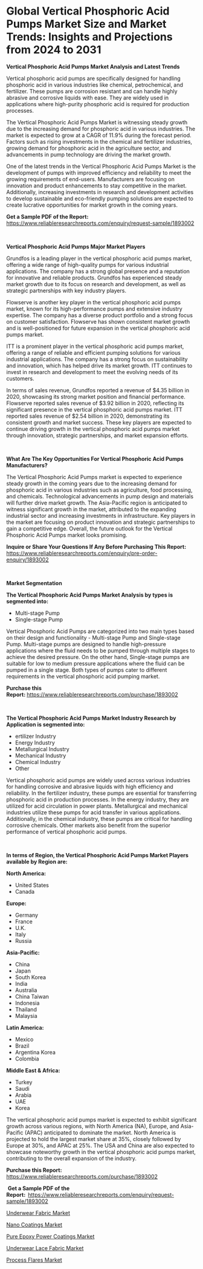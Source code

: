 <p><h1>Global Vertical Phosphoric Acid Pumps Market Size and Market Trends: Insights and Projections from 2024 to 2031</h1></p><p><strong>Vertical Phosphoric Acid Pumps Market Analysis and Latest Trends</strong></p>
<p><p>Vertical phosphoric acid pumps are specifically designed for handling phosphoric acid in various industries like chemical, petrochemical, and fertilizer. These pumps are corrosion resistant and can handle highly abrasive and corrosive liquids with ease. They are widely used in applications where high-purity phosphoric acid is required for production processes.</p><p>The Vertical Phosphoric Acid Pumps Market is witnessing steady growth due to the increasing demand for phosphoric acid in various industries. The market is expected to grow at a CAGR of 11.9% during the forecast period. Factors such as rising investments in the chemical and fertilizer industries, growing demand for phosphoric acid in the agriculture sector, and advancements in pump technology are driving the market growth.</p><p>One of the latest trends in the Vertical Phosphoric Acid Pumps Market is the development of pumps with improved efficiency and reliability to meet the growing requirements of end-users. Manufacturers are focusing on innovation and product enhancements to stay competitive in the market. Additionally, increasing investments in research and development activities to develop sustainable and eco-friendly pumping solutions are expected to create lucrative opportunities for market growth in the coming years.</p></p>
<p><strong>Get a Sample PDF of the Report:&nbsp;</strong> <a href="https://www.reliableresearchreports.com/enquiry/request-sample/1893002">https://www.reliableresearchreports.com/enquiry/request-sample/1893002</a></p>
<p>&nbsp;</p>
<p><strong>Vertical Phosphoric Acid Pumps Major Market Players</strong></p>
<p><p>Grundfos is a leading player in the vertical phosphoric acid pumps market, offering a wide range of high-quality pumps for various industrial applications. The company has a strong global presence and a reputation for innovative and reliable products. Grundfos has experienced steady market growth due to its focus on research and development, as well as strategic partnerships with key industry players.</p><p>Flowserve is another key player in the vertical phosphoric acid pumps market, known for its high-performance pumps and extensive industry expertise. The company has a diverse product portfolio and a strong focus on customer satisfaction. Flowserve has shown consistent market growth and is well-positioned for future expansion in the vertical phosphoric acid pumps market.</p><p>ITT is a prominent player in the vertical phosphoric acid pumps market, offering a range of reliable and efficient pumping solutions for various industrial applications. The company has a strong focus on sustainability and innovation, which has helped drive its market growth. ITT continues to invest in research and development to meet the evolving needs of its customers.</p><p>In terms of sales revenue, Grundfos reported a revenue of $4.35 billion in 2020, showcasing its strong market position and financial performance. Flowserve reported sales revenue of $3.92 billion in 2020, reflecting its significant presence in the vertical phosphoric acid pumps market. ITT reported sales revenue of $2.54 billion in 2020, demonstrating its consistent growth and market success. These key players are expected to continue driving growth in the vertical phosphoric acid pumps market through innovation, strategic partnerships, and market expansion efforts.</p></p>
<p>&nbsp;</p>
<p><strong>What Are The Key Opportunities For Vertical Phosphoric Acid Pumps Manufacturers?</strong></p>
<p><p>The Vertical Phosphoric Acid Pumps market is expected to experience steady growth in the coming years due to the increasing demand for phosphoric acid in various industries such as agriculture, food processing, and chemicals. Technological advancements in pump design and materials will further drive market growth. The Asia-Pacific region is anticipated to witness significant growth in the market, attributed to the expanding industrial sector and increasing investments in infrastructure. Key players in the market are focusing on product innovation and strategic partnerships to gain a competitive edge. Overall, the future outlook for the Vertical Phosphoric Acid Pumps market looks promising.</p></p>
<p><strong>Inquire or Share Your Questions If Any Before Purchasing This Report:</strong> <a href="https://www.reliableresearchreports.com/enquiry/pre-order-enquiry/1893002">https://www.reliableresearchreports.com/enquiry/pre-order-enquiry/1893002</a></p>
<p>&nbsp;</p>
<p><strong>Market Segmentation</strong></p>
<p><strong>The Vertical Phosphoric Acid Pumps Market Analysis by types is segmented into:</strong></p>
<p><ul><li>Multi-stage Pump</li><li>Single-stage Pump</li></ul></p>
<p><p>Vertical Phosphoric Acid Pumps are categorized into two main types based on their design and functionality - Multi-stage Pump and Single-stage Pump. Multi-stage pumps are designed to handle high-pressure applications where the fluid needs to be pumped through multiple stages to achieve the desired pressure. On the other hand, Single-stage pumps are suitable for low to medium pressure applications where the fluid can be pumped in a single stage. Both types of pumps cater to different requirements in the vertical phosphoric acid pumping market.</p></p>
<p><strong>Purchase this Report:&nbsp;</strong><a href="https://www.reliableresearchreports.com/purchase/1893002">https://www.reliableresearchreports.com/purchase/1893002</a></p>
<p>&nbsp;</p>
<p><strong>The Vertical Phosphoric Acid Pumps Market Industry Research by Application is segmented into:</strong></p>
<p><ul><li>ertilizer Industry</li><li>Energy Industry</li><li>Metallurgical Industry</li><li>Mechanical Industry</li><li>Chemical Industry</li><li>Other</li></ul></p>
<p><p>Vertical phosphoric acid pumps are widely used across various industries for handling corrosive and abrasive liquids with high efficiency and reliability. In the fertilizer industry, these pumps are essential for transferring phosphoric acid in production processes. In the energy industry, they are utilized for acid circulation in power plants. Metallurgical and mechanical industries utilize these pumps for acid transfer in various applications. Additionally, in the chemical industry, these pumps are critical for handling corrosive chemicals. Other markets also benefit from the superior performance of vertical phosphoric acid pumps.</p></p>
<p>&nbsp;</p>
<p><strong>In terms of Region, the Vertical Phosphoric Acid Pumps Market Players available by Region are:</strong></p>
<p>
    <p> <strong> North America: </strong>
        <ul>
            <li>United States</li>
            <li>Canada</li>
        </ul>
        </p> 
    <p> <strong> Europe: </strong>
        <ul>
            <li>Germany</li>
            <li>France</li>
            <li>U.K.</li>
            <li>Italy</li>
            <li>Russia</li>
        </ul>
        </p> 
    <p> <strong> Asia-Pacific: </strong>
        <ul>
            <li>China</li>
            <li>Japan</li>
            <li>South Korea</li>
            <li>India</li>
            <li>Australia</li>
            <li>China Taiwan</li>
            <li>Indonesia</li>
            <li>Thailand</li>
            <li>Malaysia</li>
        </ul>
        </p> 
    <p> <strong> Latin America: </strong>
        <ul>
            <li>Mexico</li>
            <li>Brazil</li>
            <li>Argentina Korea</li>
            <li>Colombia</li>
        </ul>
        </p> 
    <p> <strong> Middle East & Africa: </strong>
        <ul>
            <li>Turkey</li>
            <li>Saudi</li>
            <li>Arabia</li>
            <li>UAE</li>
            <li>Korea</li>
        </ul>
    </p>
    </p>
<p><p>The vertical phosphoric acid pumps market is expected to exhibit significant growth across various regions, with North America (NA), Europe, and Asia-Pacific (APAC) anticipated to dominate the market. North America is projected to hold the largest market share at 35%, closely followed by Europe at 30%, and APAC at 25%. The USA and China are also expected to showcase noteworthy growth in the vertical phosphoric acid pumps market, contributing to the overall expansion of the industry.</p></p>
<p><strong>Purchase this Report: </strong><a href="https://www.reliableresearchreports.com/purchase/1893002">https://www.reliableresearchreports.com/purchase/1893002</a></p>
<p>&nbsp;<strong>Get a Sample PDF of the Report:&nbsp;&nbsp;</strong><a href="https://www.reliableresearchreports.com/enquiry/request-sample/1893002">https://www.reliableresearchreports.com/enquiry/request-sample/1893002</a></p>
<p><strong></strong></p>
<p><p><a href="https://view.publitas.com/reportprime-1/underwear-fabric-market-research-report-provides-thorough-industry-overview-which-offers-an-in-depth-analysis-of-product-trends-and-new-market-divisions/">Underwear Fabric Market</a></p><p><a href="https://gentle-editor-9db.notion.site/Nano-Coatings-Market-Analysis-Examines-its-Scope-on-Growth-Opportunities-and-Forecasted-Trends-Span-f55e374491694e6ca0e33bf4697ff476">Nano Coatings Market</a></p><p><a href="https://iodized-pantydraco-05c.notion.site/Pure-Epoxy-Power-Coatings-Market-Analysis-Examines-its-Scope-on-Growth-Opportunities-and-Forecasted-7ef9660491a640beb0b56a6cad3642a4">Pure Epoxy Power Coatings Market</a></p><p><a href="https://view.publitas.com/reportprime-1/insights-into-underwear-lace-fabric-market-size-analysing-market-share-trends-and-growth-from-2024-to-2031/">Underwear Lace Fabric Market</a></p><p><a href="https://military-diascia-e68.notion.site/Process-Flares-Market-Offers-Provide-Insightful-Data-for-the-Time-Period-from-2024-to-2031-and-also--5e211692ecbe4834bce977ddd88fc677">Process Flares Market</a></p></p>